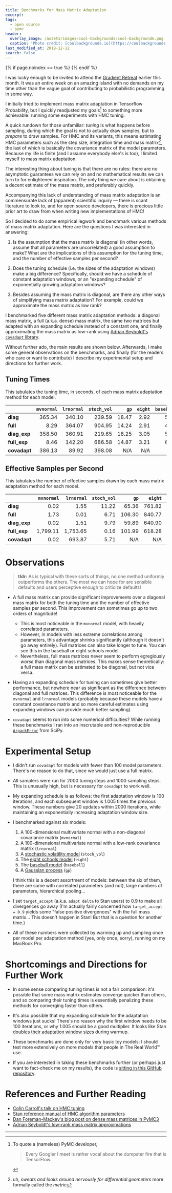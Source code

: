 ```yaml
---
title: Benchmarks for Mass Matrix Adaptation
excerpt:
tags:
  - open source
  - pymc
header:
  overlay_image: /assets/images/cool-backgrounds/cool-background6.png
  caption: 'Photo credit: [coolbackgrounds.io](https://coolbackgrounds.io/)'
last_modified_at: 2019-12-12
search: false
---
```


{% if page.noindex == true %}
  <meta name="robots" content="noindex">
{% endif %}

I was lucky enough to be invited to attend the [Gradient
Retreat](https://gradientretreat.com/) earlier this month. It was an entire week
on an amazing island with no demands on my time other than the vague goal of
contributing to probabilistic programming in some way.

I initially tried to implement mass matrix adaptation in Tensorflow Probability,
but I quickly readjusted my goals[^1] to something more achievable: running some
experiments with HMC tuning.

A quick rundown for those unfamiliar: _tuning_ is what happens before sampling,
during which the goal is not to actually draw samples, but to _prepare_ to draw
samples. For HMC and its variants, this means estimating HMC parameters such as
the step size, integration time and mass matrix[^2], the last of which is
basically the covariance matrix of the model parameters. Because my life is
finite (and I assume everybody else's is too), I limited myself to mass matrix
adaptation.

The interesting thing about tuning is that there are no rules: there are no
asymptotic guarantees we can rely on and no mathematical results we can turn to
for enlightened inspiration. The only thing we care about is obtaining a decent
estimate of the mass matrix, and preferably quickly.

Accompanying this lack of understanding of mass matrix adaptation is an
commensurate lack of (apparent) scientific inquiry — there is scant literature
to look to, and for open source developers, there is precious little prior art
to draw from when writing new implementations of HMC!

So I decided to do some empirical legwork and benchmark various methods of mass
matrix adaptation. Here are the questions I was interested in answering:

1. Is the assumption that the mass matrix is diagonal (in other words, assume
   that all parameters are uncorrelated) a good assumption to make?  What are
   the implications of this assumption for the tuning time, and the number of
   effective samples per second?

1. Does the tuning schedule (i.e. the sizes of the adaptation windows) make a
   big difference? Specifically, should we have a schedule of constant
   adaptation windows, or an "expanding schedule" of exponentially growing
   adaptation windows?

1. Besides assuming the mass matrix is diagonal, are there any other ways of
   simplifying mass matrix adaptation? For example, could we approximate the
   mass matrix as low rank?

I benchmarked five different mass matrix adaptation methods: a diagonal mass
matrix, a full (a.k.a. dense) mass matrix, the same two matrices but adapted
with an expanding schedule instead of a constant one, and finally approximating
the mass matrix as low-rank using [Adrian Seyboldt's `covadapt`
library](https://github.com/aseyboldt/covadapt).

Without further ado, the main results are shown below. Afterwards, I make some
general observations on the benchmarks, and finally (for the readers who care or
want to contribute) I describe my experimental setup and directions for further
work.

## Tuning Times

This tabulates the tuning time, in seconds, of each mass matrix adaptation
method for each model.

|            |**`mvnormal`**|**`lrnormal`**|**`stoch_vol`**|**`gp`**|**`eight`**|**`baseball`**
|:-----------|-------------:|-------------:|--------------:|-------:|----------:|------------:|
|**diag**    |        365.34|        340.10|         239.59|   18.47|       2.92|         5.32|
|**full**    |          8.29|        364.07|         904.95|   14.24|       2.91|         4.93|
|**diag_exp**|        358.50|        360.91|         219.65|   16.25|       3.05|         5.08|
|**full_exp**|          8.46|        142.20|         686.58|   14.87|       3.21|         6.04|
|**covadapt**|        386.13|         89.92|         398.08|     N/A|        N/A|          N/A|

## Effective Samples per Second

This tabulates the number of effective samples drawn by each mass matrix
adaptation method for each model.

|            |**`mvnormal`**|**`lrnormal`**|**`stoch_vol`**|**`gp`**|**`eight`**|**`baseball`**
|:-----------|-------------:|-------------:|--------------:|-------:|----------:|------------:|
|**diag**    |          0.02|          1.55|          11.22|   65.36|     761.82|       455.23|
|**full**    |          1.73|          0.01|           6.71|  106.30|     840.77|       495.93|
|**diag_exp**|          0.02|          1.51|           9.79|   59.89|     640.90|       336.71|
|**full_exp**|      1,799.11|      1,753.65|           0.16|  101.99|     618.28|       360.14|
|**covadapt**|          0.02|        693.87|           5.71|     N/A|        N/A|          N/A|

# Observations

> **tldr:** As is typical with these sorts of things, no one method uniformly
> outperforms the others. The most we can hope for are sensible defaults and
> users perceptive enough to criticize defaults!

- A full mass matrix can provide significant improvements over a diagonal mass
  matrix for both the tuning time and the number of effective samples per
  second. This improvement can sometimes go up to two orders of magnitude!
  - This is most noticeable in the `mvnormal` model, with heavily correlated
    parameters.
  - However, in models with less extreme correlations among parameters, this
    advantage shrinks significantly (although it doesn't go away entirely).
    Full matrices can also take longer to tune. You can see this in the baseball
    or eight schools model.
  - Nevertheless, full mass matrices never seem to perform egregiously _worse_
    than diagonal mass matrices. This makes sense theoretically: a full mass
    matrix can be estimated to be diagonal, but not vice versa.

- Having an expanding schedule for tuning can sometimes give better performance,
  but nowhere near as significant as the difference between diagonal and full
  matrices. This difference is most noticeable for the `mvnormal` and `lrnormal`
  models (probably because these models have a constant covariance matrix and so
  more careful estimates using expanding windows can provide much better
  sampling).

- `covadapt` seems to run into some numerical difficulties? While running these
  benchmarks I ran into an inscrutable and non-reproducible
  [`ArpackError`](https://stackoverflow.com/q/18436667) from SciPy.

# Experimental Setup

- I didn't run `covadapt` for models with fewer than 100 model parameters.
  There's no reason to do that, since we would just use a full matrix.

- All samplers were run for 2000 tuning steps and 1000 sampling steps. This is
  unusually high, but is necessary for `covadapt` to work well.

- My expanding schedule is as follows: the first adaptation window is 100
  iterations, and each subsequent window is 1.005 times the previous window.
  These numbers give 20 updates within 2000 iterations, while maintaining an
  exponentially increasing adaptation window size.

- I benchmarked against six models:

  1. A 100-dimensional multivariate normal with a non-diagonal covariance matrix (`mvnormal`)
  1. A 100-dimensional multivariate normal with a low-rank covariance matrix (`lrnormal`)
  1. A [stochastic volatility model](https://docs.pymc.io/notebooks/stochastic_volatility.html) (`stoch_vol`)
  1. The [eight schools model](https://docs.pymc.io/notebooks/Diagnosing_biased_Inference_with_Divergences.html#The-Eight-Schools-Model) (`eight`)
  1. The [baseball model](https://docs.pymc.io/notebooks/hierarchical_partial_pooling.html) (`baseball`)
  1. A [Gaussian process](https://docs.pymc.io/notebooks/GP-SparseApprox.html#Examples) (`gp`)

  I think this is a decent assortment of models: between the six of them, there
  are some with correlated parameters (and not), large numbers of parameters,
  hierarchical pooling...

- I set `target_accept` (a.k.a. `adapt delta` to Stan users) to 0.9 to make all
  divergences go away (I'm actually fairly concerned how `target_accept = 0.9`
  yields some "false positive divergences" with the full mass matrix... This
  doesn't happen in Stan! But that is a question for another time.)

- All of these numbers were collected by warming up and sampling once per model
  per adaptation method (yes, only once, sorry), running on my MacBook Pro.

# Shortcomings and Directions for Further Work

- In some sense comparing tuning times is not a fair comparison: it's possible
  that some mass matrix estimates converge quicker than others, and so comparing
  their tuning times is essentially penalizing these methods for converging
  faster than others.

- It's also possible that my expanding schedule for the adaptation windows just
  sucks! There's no reason why the first window needs to be 100 iterations, or
  why 1.005 should be a good multiplier. It looks like Stan [doubles their
  adaptation window
  sizes](https://github.com/stan-dev/stan/blob/736311d88e99b997f5b902409752fb29d6ec0def/src/stan/mcmc/windowed_adaptation.hpp#L95)
  during warmup.

- These benchmarks are done only for very basic toy models: I should test more
  extensively on more models that people in The Real World™ use.

- If you are interested in taking these benchmarks further (or perhaps just want
  to fact-check me on my results), the code is [sitting in this GitHub
  repository](https://github.com/eigenfoo/mass-matrix-benchmarks).

# References and Further Reading

- [Colin Carroll's talk on HMC
  tuning](https://colcarroll.github.io/hmc_tuning_talk/)
- [Stan reference manual of HMC algorithm
  parameters](https://mc-stan.org/docs/2_20/reference-manual/hmc-algorithm-parameters.html)
- [Dan Foreman-Mackey's blog post on dense mass matrices in
  PyMC3](https://dfm.io/posts/pymc3-mass-matrix/)
- [Adrian Seyboldt's low-rank mass matrix
  approximations](https://github.com/aseyboldt/covadapt)

---

[^1]: To quote a (nameless) PyMC developer,
      > Every Googler I meet is rather vocal about the dumpster fire that is
      > TensorFlow.

[^2]: uh, _*sweats and looks around nervously for differential geometers*_
      more formally called the _metric_
